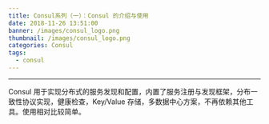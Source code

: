 ```yaml
---
title: Consul系列（一）：Consul 的介绍与使用
date: 2018-11-26 13:51:00
banner: /images/consul_logo.png
thumbnail: /images/consul_logo.png
categories: Consul
tags:
  - consul
---
```

----------------------------------

Consul 用于实现分布式的服务发现和配置，内置了服务注册与发现框架，分布一致性协议实现，健康检查，Key/Value 存储，多数据中心方案，不再依赖其他工具。使用相对比较简单。

<!-- more -->